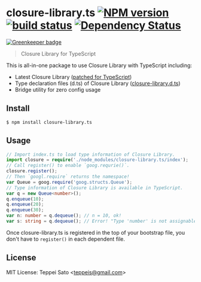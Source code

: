 closure-library.ts [![NPM version][npm-image]][npm-url] [![build status][travis-image]][travis-url] [![Dependency Status][deps-image]][deps-url]
====

[![Greenkeeper badge](https://badges.greenkeeper.io/teppeis/closure-library.ts.svg)](https://greenkeeper.io/)

> Closure Library for TypeScript

This is all-in-one package to use Closure Library with TypeScript including:

* Latest Closure Library ([patched for TypeScript](https://github.com/teppeis/closure-library/tree/fix))
* Type declaration files (d.ts) of Closure Library ([closure-library.d.ts](https://github.com/teppeis/closure-library.d.ts))
* Bridge utility for zero config usage

## Install

```console
$ npm install closure-library.ts
```

## Usage

```typescript
// Import index.ts to load type information of Closure Library.
import closure = require('./node_modules/closure-library.ts/index');
// Call register() to enable `goog.requrie()`.
closure.register();
// Then `googl.require` returns the namespace!
var Queue = goog.require('goog.structs.Queue');
// Type information of Closure Library is available in TypeScript.
var q = new Queue<number>();
q.enqueue(10);
q.enqueue(20);
q.enqueue(30);
var n: number = q.dequeue(); // n = 10, ok!
var s: string = q.dequeue(); // Error! "Type 'number' is not assignable to type 'string'."
```

Once closure-library.ts is registered in the top of your bootstrap file, you don't have to `register()` in each dependent file.

## License

MIT License: Teppei Sato &lt;teppeis@gmail.com&gt;

[npm-image]: https://img.shields.io/npm/v/closure-library.ts.svg
[npm-url]: https://npmjs.org/package/closure-library.ts
[travis-image]: https://travis-ci.org/teppeis/closure-library.ts.svg?branch=master
[travis-url]: https://travis-ci.org/teppeis/closure-library.ts
[deps-image]: https://david-dm.org/teppeis/closure-library.ts.svg
[deps-url]: https://david-dm.org/teppeis/closure-library.ts
